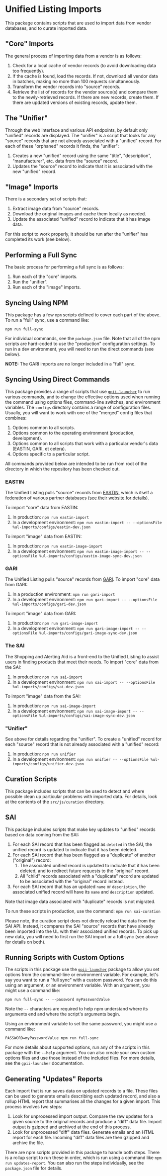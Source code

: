 # Unified Listing Imports

This package contains scripts that are used to import data from vendor databases, and to curate imported data.

## "Core" Imports

The general process of importing data from a vendor is as follows:

1. Check for a local cache of vendor records (to avoid downloading data too frequently).
2. If the cache is found, load the records.  If not, download all vendor data in batches, making no more than 100
   requests simultaneously.
3. Transform the vendor records into "source" records.
4. Retrieve the list of records for the vendor source(s) and compare them to the newly-retrieved records.  If there are
   new records, create them.  If there are updated versions of existing records, update them.

## The "Unifier"

Through the web interface and various API endpoints, by default only "unified" records are displayed.  The "unifier"
is a script that looks for any "source" records that are not already associated with a "unified" record.  For each of
these "orphaned" records it finds, the "unifier":

1. Creates a new "unified" record using the same "title", "description", "manufacturer", etc. data from the "source"
   record.
2. Updates the "source" record to indicate that it is associated with the new "unified" record.

## "Image" Imports

There is a secondary set of scripts that:

1. Extract image data from "source" records.
2. Download the original images and cache them locally as needed.
3. Update the associated "unified" record to indicate that it has image data.

For this script to work properly, it should be run after the "unifier" has completed its work (see below).

## Performing a Full Sync

The basic process for performing a full sync is as follows:

1. Run each of the "core" imports.
2. Run the "unifier".
3. Run each of the "image" imports.

## Syncing Using NPM

This package has a few `npm` scripts defined to cover each part of the above.  To run a "full" sync, use a command like:

`npm run full-sync`

For individual commands, see the `package.json` file.  Note that all of the npm scripts are hard-coded to use the
"production" configuration settings.  To run in a dev environment, you will need to run the direct commands (see below).

__NOTE:__ The GARI imports are no longer included in a "full" sync.

## Syncing Using Direct Commands

This package provides a range of scripts that use [`gpii-launcher`](https://www.npmjs.com/package/gpii-launcher) to
run various commands, and to change the effective options used when running the command using options files,
command-line switches, and environment variables.  The `configs` directory contains a range of configuration files.
Usually, you will want to work with one of the "merged" config files that combines:

1. Options common to all scripts.
2. Options common to the operating environment (production, development).
3. Options common to all scripts that work with a particular vendor's data (EASTIN, GARI, et cetera).
4. Options specific to a particular script.

All commands provided below are intended to be run from root of the directory in which the repository has been checked
out.

### EASTIN

The Unified Listing pulls "source" records from [EASTIN](http://www.eastin.eu/en/searches/products/index), which is
itself a federation of various partner databases ([see their website for details](http://www.eastin.eu/en/partners/index)).

To import "core" data from EASTIN:

1. In production: `npm run eastin-import`
2. In a development environment: `npm run eastin-import -- --optionsFile %ul-imports/configs/eastin-dev.json`

To import "image" data from EASTIN:

1. In production: `npm run eastin-image-import`
2. In a development environment: `npm run eastin-image-import -- --optionsFile %ul-imports/configs/eastin-image-sync-dev.json`

### GARI

The Unified Listing pulls "source" records from [GARI](http://www.gari.info).  To import "core" data from GARI:

1. In a production environment:  `npm run gari-import`
2. In a development environment: `npm run gari-import -- --optionsFile %ul-imports/configs/gari-dev.json`

To import "image" data from GARI:

1. In production: `npm run gari-image-import`
2. In a development environment: `npm run gari-image-import -- --optionsFile %ul-imports/configs/gari-image-sync-dev.json`

### The SAI

The Shopping and Alerting Aid is a front-end to the Unified Listing to assist users in finding products that meet their
needs.  To import "core" data from the SAI:

1. In production: `npm run sai-import`
2. In a development environment: `npm run sai-import -- --optionsFile %ul-imports/configs/sai-dev.json`

To import "image" data from the SAI:

1. In production: `npm run sai-image-import`
2. In a development environment: `npm run sai-image-import -- --optionsFile %ul-imports/configs/sai-image-sync-dev.json`

### "Unifier"

See above for details regarding the "unifier".  To create a "unified" record for each "source" record that is not
already associated with a "unified" record:

1. In production: ```npm run unifier```
2. In a development environment: ```npm run unifier -- --optionsFile %ul-imports/configs/unifier-dev.json```

## Curation Scripts

This package includes scripts that can be used to detect and where possible clean up particular problems with imported
data.  For details, look at the contents of the `src/js/curation` directory.

## SAI

This package includes scripts that make key updates to "unified" records based on data coming from the SAI:

1. For each SAI record that has been flagged as `deleted` in the SAI, the unified record is updated to indicate that it
   has been deleted.
2. For each SAI record that has been flagged as a "duplicate" of another ("original") record:
    1. The associated unified record is updated to indicate that it has been deleted, and to redirect future requests to
       the "original" record.
    2. All "child" records associated with a "duplicate" record are updated to be associated with the "original" record
       instead.
3. For each SAI record that has an updated `name` or `description`, the associated unified record will have its `name`
   and `description` updated.

Note that image data associated with "duplicate" records is not migrated.

To run these scripts in production, use the command: ```npm run sai-curation```

Please note, the curation script does not directly reload the data from the SAI API.  Instead, it compares the SAI
"source" records that have already been imported into the UL with their associated unified records.  To pick up new
data, you will need to first run the SAI import or a full sync (see above for details on both).

## Running Scripts with Custom Options

The scripts in this package use the [`gpii-launcher`](https://github.com/the-t-in-rtf/gpii-launcher) package to allow
you set options from the command-line or environment variable.  For example, let's say you want to run a "full sync"
with a custom password.  You can do this using an argument, or an environment variable.  With an argument, you might
use a command like:

```npm run full-sync -- --password myPasswordValue```

Note the `--` characters are required to help npm understand where its arguments end and where the script's arguments
begin.

Using an environment variable to set the same password, you might use a command like:

```PASSWORD=myPasswordValue npm run full-sync```

For more details about supported options, run any of the scripts in this package with the `--help` argument.  You can
also create your own custom options files and use those instead of the included files.  For more details, see the
`gpii-launcher` documentation.

## Generating "Updates" Reports

Each import that is run saves data on updated records to a file.  These files can be used to generate emails describing
each updated record, and also a rollup HTML report that summarises all the changes for a given import.   This process
involves two steps:

1. Look for unprocessed import output.  Compare the raw updates for a given source to the original records and produce a
   "diff" data file.  Import output is gzipped and archived at the end of this process.
2. Look for unprocessed "diff" data files.  Generate emails and an HTML report for each file.  Incoming "diff" data
   files are then gzipped and archive the file.

There are npm scripts provided in this package to handle both steps.  There is a rollup script to run these in order,
which is run using a command like `npm run updates-report`.  You can also run the steps individually, see the
`package.json` file for details.
